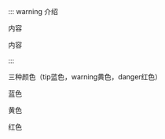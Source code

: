 

::: warning 介绍

内容<br>

内容<br>

:::

三种颜色（tip蓝色，warning黄色，danger红色）



<ClientOnly>

<tip-com type='tip' content='这是一个提示'/>  蓝色

</ClientOnly>



<ClientOnly>

<tip-com  type='warning' content='这是一个提示'/> 黄色

</ClientOnly>


<ClientOnly>

<tip-com type='danger' content='这是一个提示'/> 红色

</ClientOnly>